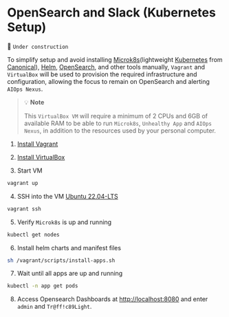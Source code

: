 # OpenSearch and Slack (Kubernetes Setup)

🚧 `Under construction`

To simplify setup and avoid installing [Microk8s](https://microk8s.io/)(lightweight [Kubernetes](https://kubernetes.io/) from [Canonical](https://canonical.com/)), [Helm](https://helm.sh/), [OpenSearch](https://opensearch.org/), and other tools manually, `Vagrant` and `VirtualBox` will be used to provision the required infrastructure and configuration, allowing the focus to remain on OpenSearch and alerting `AIOps Nexus`.

> 💡 **Note**
> 
> This `VirtualBox VM` will require a minimum of 2 CPUs and 6GB of available RAM to be able to run `Microk8s`, `Unhealthy App` and `AIOps Nexus`, in addition to the resources used by your personal computer.

1. [Install Vagrant](https://developer.hashicorp.com/vagrant/install)

2. [Install VirtualBox](https://www.virtualbox.org/wiki/Downloads)

3. Start VM

```bash
vagrant up
```

4. SSH into the VM [Ubuntu 22.04-LTS](https://ubuntu.com/)

```bash
vagrant ssh
```

5. Verify `Microk8s` is up and running

```bash
kubectl get nodes
```

6. Install helm charts and manifest files

```bash
sh /vagrant/scripts/install-apps.sh
```

7. Wait until all apps are up and running

```bash
kubectl -n app get pods
```

8. Access Opensearch Dashboards at [http://localhost:8080](http://localhost:8080) and enter `admin` and `Tr@ff!c89Light`.

<!-- That's All!!! -->